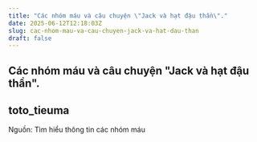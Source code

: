 ```yaml
---
title: "Các nhóm máu và câu chuyện \"Jack và hạt đậu thần\"."
date: 2025-06-12T12:18:03Z
slug: cac-nhom-mau-va-cau-chuyen-jack-va-hat-dau-than
draft: false
---
```


## Các nhóm máu và câu chuyện "Jack và hạt đậu thần".

## toto_tieuma

Nguồn: Tìm hiểu thông tin các nhóm máu